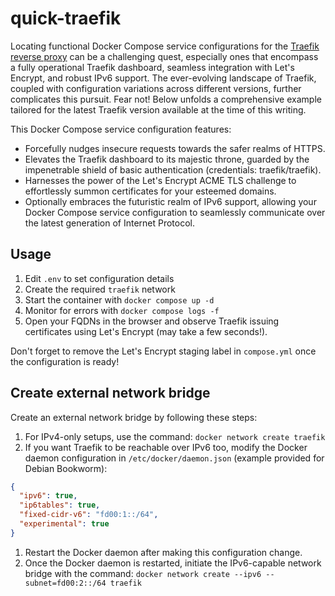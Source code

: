 # quick-traefik

Locating functional Docker Compose service configurations for the [Traefik reverse proxy](https://github.com/traefik/traefik) can be a challenging quest, especially ones that encompass
a fully operational Traefik dashboard, seamless integration with Let's Encrypt, and robust IPv6 support. The ever-evolving landscape
 of Traefik, coupled with configuration variations across different versions, further complicates this pursuit. 
Fear not! Below unfolds a comprehensive example tailored for the latest Traefik version available at the time of this writing.

This Docker Compose service configuration features:

- Forcefully nudges insecure requests towards the safer realms of HTTPS.
- Elevates the Traefik dashboard to its majestic throne, guarded by the impenetrable shield of basic authentication (credentials: traefik/traefik).
- Harnesses the power of the Let's Encrypt ACME TLS challenge to effortlessly summon certificates for your esteemed domains.
- Optionally embraces the futuristic realm of IPv6 support, allowing your Docker Compose service configuration to seamlessly communicate over the latest generation of Internet Protocol.

## Usage

1. Edit `.env` to set configuration details
1. Create the required `traefik` network
1. Start the container with `docker compose up -d`
1. Monitor for errors with `docker compose logs -f`
1. Open your FQDNs in the browser and observe Traefik issuing certificates using Let's Encrypt (may take a few seconds!).

Don't forget to remove the Let's Encrypt staging label in `compose.yml` once the configuration is ready!

## Create external network bridge

Create an external network bridge by following these steps:

1. For IPv4-only setups, use the command: `docker network create traefik`
1. If you want Traefik to be reachable over IPv6 too, modify the Docker daemon configuration in `/etc/docker/daemon.json` (example provided for Debian Bookworm):
``` json
{
  "ipv6": true,
  "ip6tables": true,
  "fixed-cidr-v6": "fd00:1::/64",
  "experimental": true
}
```
1. Restart the Docker daemon after making this configuration change.
1. Once the Docker daemon is restarted, initiate the IPv6-capable network bridge with the command: ```docker network create --ipv6 --subnet=fd00:2::/64 traefik```
